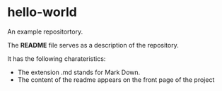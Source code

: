 # hello-world
An example repositortory.

The **README** file serves as a description of the repository.

It has the following charateristics:
- The extension .md stands for Mark Down.
- The content of the readme appears on the front page of the project 
